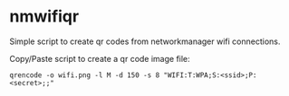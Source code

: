 # nmwifiqr
Simple script to create qr codes from networkmanager wifi connections.

Copy/Paste script to create a qr code image file:
~~~
qrencode -o wifi.png -l M -d 150 -s 8 "WIFI:T:WPA;S:<ssid>;P:<secret>;;"
~~~
